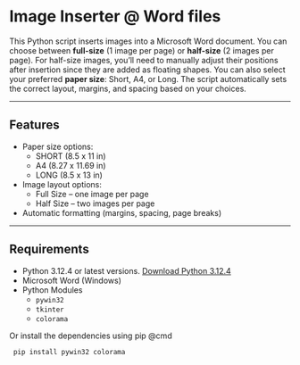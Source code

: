 # Image Inserter @ Word files

This Python script inserts images into a Microsoft Word document. You can choose between **full-size** (1 image per page) or **half-size** (2 images per page). For half-size images, you’ll need to manually adjust their positions after insertion since they are added as floating shapes. You can also select your preferred **paper size**: Short, A4, or Long. The script automatically sets the correct layout, margins, and spacing based on your choices.

---

## Features

- Paper size options:
  - SHORT (8.5 x 11 in)
  - A4 (8.27 x 11.69 in)
  - LONG (8.5 x 13 in)
- Image layout options:
  - Full Size – one image per page
  - Half Size – two images per page
- Automatic formatting (margins, spacing, page breaks)

---

## Requirements

- Python 3.12.4 or latest versions. [Download Python 3.12.4](https://www.python.org/downloads/release/python-3124/)
- Microsoft Word (Windows)
- Python Modules
  - `pywin32`
  - `tkinter`
  - `colorama`

 Or install the dependencies using pip @cmd
 
 ``
 pip install pywin32 colorama``
